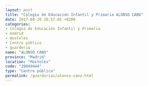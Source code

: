 ```yaml
---
layout: post
title: "Colegio de Educación Infantil y Primaria ALONSO CANO"
date: 2017-09-20 20:57:05 +0200
categories:
- Colegio de Educación Infantil y Primaria
- madrid
- mostoles
- Centro público
- guarderia
name: "ALONSO CANO"
province: "Madrid"
location: "Mostoles"
code: "28049444"
type: "Centro público"
permalink: /guarderias/alonso-cano.html
---
```

